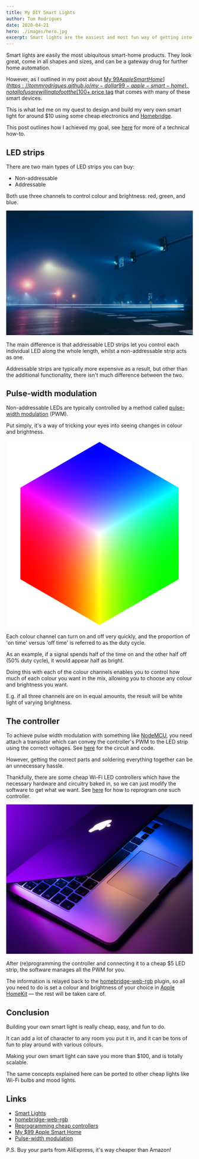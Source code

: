 ```yaml
---
title: My DIY Smart Lights
author: Tom Rodrigues
date: 2020-04-21
hero: ./images/hero.jpg
excerpt: Smart lights are the easiest and most fun way of getting into home automation, but they can be expensive!
---
```


Smart lights are easily the most ubiquitous smart-home products. They look great, come in all shapes and sizes, and can be a gateway drug for further home automation.

However, as I outlined in my post about [My $99 Apple Smart Home](https://tommrodrigues.github.io/my-dollar99-apple-smart-home), not all of us are willing to foot the [$100+ price tag](https://www2.meethue.com/) that comes with many of these smart devices.

This is what led me on my quest to design and build my very own smart light for around $10 using some cheap electronics and [Homebridge](https://github.com/homebridge/homebridge).

This post outlines how I achieved my goal, see [here](https://github.com/Tommrodrigues/homebridge-web-rgb/tree/master/examples) for more of a technical how-to.

## LED strips

There are two main types of LED strips you can buy:

- Non-addressable
- Addressable

Both use three channels to control colour and brightness: red, green, and blue.

![image](./images/lights.jpg)

The main difference is that addressable LED strips let you control each individual LED along the whole length, whilst a non-addressable strip acts as one.

Addressable strips are typically more expensive as a result, but other than the additional functionality, there isn't much difference between the two.

## Pulse-width modulation

Non-addressable LEDs are typically controlled by a method called [pulse-width modulation](https://learn.sparkfun.com/tutorials/pulse-width-modulation/all) (PWM).

Put simply, it's a way of tricking your eyes into seeing changes in colour and brightness.

![image](./images/cube.png)

Each colour channel can turn on and off very quickly, and the proportion of 'on time' versus 'off time' is referred to as the duty cycle.

As an example, if a signal spends half of the time on and the other half off (50% duty cycle), it would appear half as bright.

Doing this with each of the colour channels enables you to control how much of each colour you want in the mix, allowing you to choose any colour and brightness you want.

E.g. if all three channels are on in equal amounts, the result will be white light of varying brightness.

## The controller

To achieve pulse width modulation with something like [NodeMCU](https://www.nodemcu.com/index_en.html), you need attach a transistor which can convey the controller's PWM to the LED strip using the correct voltages. See [here](https://github.com/Tommrodrigues/homebridge-web-rgb/tree/master/examples) for the circuit and code.

However, getting the correct parts and soldering everything together can be an unnecessary hassle.

Thankfully, there are some cheap Wi-Fi LED controllers which have the necessary hardware and circuitry baked in, so we can just modify the software to get what we want. See [here](https://github.com/pauloromeira/Sonoff-Tasmota/wiki/MagicHome-LED-strip-controller) for how to reprogram one such controller.

![image](./images/colour.jpg)

After (re)programming the controller and connecting it to a cheap $5 LED strip, the software manages all the PWM for you.

The information is relayed back to the [homebridge-web-rgb](https://github.com/Tommrodrigues/homebridge-web-rgb) plugin, so all you need to do is set a colour and brightness of your choice in [Apple HomeKit](https://www.apple.com/ios/home/) — the rest will be taken care of.

## Conclusion

Building your own smart light is really cheap, easy, and fun to do.

It can add a lot of character to any room you put it in, and it can be tons of fun to play around with various colours.

Making your own smart light can save you more than $100, and is totally scalable.

The same concepts explained here can be ported to other cheap lights like Wi-Fi bulbs and mood lights.

## Links

- [Smart Lights](https://github.com/Tommrodrigues/homebridge-web-rgb/tree/master/examples)
- [homebridge-web-rgb](https://github.com/Tommrodrigues/homebridge-web-rgb)
- [Reprogramming cheap controllers](https://github.com/pauloromeira/Sonoff-Tasmota/wiki/MagicHome-LED-strip-controller)
- [My $99 Apple Smart Home](https://tommrodrigues.github.io/my-dollar99-apple-smart-home)
- [Pulse-width modulation](https://learn.sparkfun.com/tutorials/pulse-width-modulation/all)

P.S. Buy your parts from AliExpress, it's way cheaper than Amazon!
